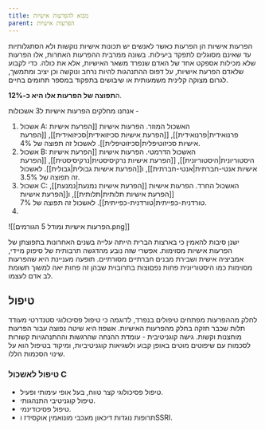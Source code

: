 ```yaml
---
title: מבוא להפרעות אישיות
parent: הפרעות אישיות
---
```


הפרעות אישיות הן הפרעות כאשר לאנשים יש תכונות אישיות נוקשות ולא הסתגלותיות עד שאינם מסוגלים לתפקד ביעילות. בשונה ממרבית ההפרעות האחרות, אלו הפרעות שלא מכילות אספקט אחד של האדם שנפרד משאר האישיות, אלא את כולה.
כדי לקבוע שלאדם הפרעת אישיות, על דפוס ההתנהגות להיות נרחב ונוקשה וכן יציב ומתמשך, לגרום מצוקה קלינית משמעותית או שיבושים בתפקוד במספר תחומים בחיים.

ה**תפוצה של הפרעות אלו היא כ-12%**.

אנחנו מחלקים הפרעות אישיות ל3 אשכולות - 
1. אשכול A: האשכול המוזר. הפרעות אישיות [[הפרעת אישיות פרנואידית|פרנואידית]], [[הפרעת אישיות סכיזואידית|סכיזואידית]], [[הפרעת אישיות סכיזוטיפלית|סכיזוטיפלית]].
	לאשכול זה תפוצה של 4%.
2. אשכול B: האשכול הדרמטי. הפרעות אישיות [[הפרעת אישיות היסטוריונית|היסטוריונית]], [[הפרעת אישיות נרקיסיסטית|נרקיסיסטית]], [[הפרעת אישיות אנטי-חברתית|אנטי-חברתית]], ו[[הפרעת אישיות גבולית|גבולית]].
	לאשכול זה תפוצה של 3.5%.
1. אשכול C: האשכול החרד. הפרעות אישיות [[הפרעת אישיות נמנעת|נמנעת]], [[הפרעת אישיות תלותית|תלותית]], ו[[הפרעת אישיות טורדנית-כפייתית|טורדנית-כפייתית]].
	לאשכול זה תפוצה של 7%.
2. 
![[הפרעות אישיות ומודל 5 הגורמים.png]]

ישנן סיבות להאמין כי בארצות הברית הייתה עלייה בשנים האחרונות בתפוצתן של הפרעות אישיות מסוימות. אפשרי שזה נובע מהדגשה תרבותית של סיפוק מיידי, אמביציה אישית ושבירת מבנים חברתיים מסורתיים. תופעה מעניינת היא שהפרעות מסוימות כמו היסטוריונית פחות נפםוצות בתרובוית שבהן זה פחות יאה למשוך תשומת לב אדם לעצמו.

## טיפול
לחלק מההפרעות מפתחים טיפולים בנפרד, לדוגמה כי טיפול פסיכולוגי סטנדרטי מעודד תלות שכבר חזקה בחלק מהפרעות האישיות.
אשפוז היא שיטה נפוצה עבור הפרעות מוחצנות וקשות.
גישה קוגניטיבית - עומדת ההנחה שהרגשות וההתנהגויות קשורות לסכמות עם שיפוטים מוטים באופן קבוע ולשגיאות קוגניטיביות, ומיקוד בטיפול הוא על שינוי הסכמות הללו.

### טיפול לאשכול C
- טיפול פסיכולוגי קצר טווח, בעל אופי עימותי ופעיל.
- טיפול קוגניטיבי התנהגותי.
- טיפול פסיכודינמי.
- תרופות נוגדות דיכאון מעכבי מונואמין אוקסידז וSSRI.



<script src="https://utteranc.es/client.js"
        repo="AdiShamir/AdiShamir.github.io"
        issue-term="pathname"
        label="comment"
        theme="github-dark"
        crossorigin="anonymous"
        async>
</script>
